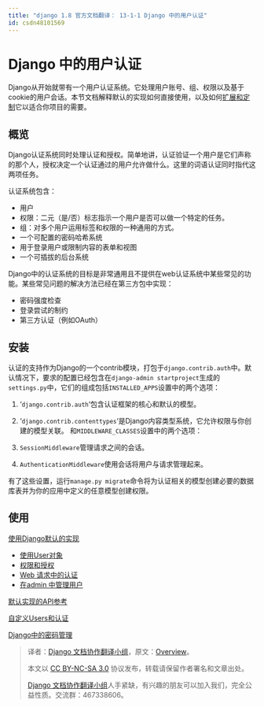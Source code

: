 ```yaml
---
title: "django 1.8 官方文档翻译： 13-1-1 Django 中的用户认证"
id: csdn48101569
---
```


# Django 中的用户认证

Django从开始就带有一个用户认证系统。它处理用户账号、组、权限以及基于cookie的用户会话。本节文档解释默认的实现如何直接使用，以及如何[扩展和定制](http://python.usyiyi.cn/django/topics/auth/customizing.html)它以适合你项目的需要。

## 概览

Django认证系统同时处理认证和授权。简单地讲，认证验证一个用户是它们声称的那个人，授权决定一个认证通过的用户允许做什么。这里的词语认证同时指代这两项任务。

认证系统包含：

*   用户
*   权限：二元（是/否）标志指示一个用户是否可以做一个特定的任务。
*   组：对多个用户运用标签和权限的一种通用的方式。
*   一个可配置的密码哈希系统
*   用于登录用户或限制内容的表单和视图
*   一个可插拔的后台系统

Django中的认证系统的目标是非常通用且不提供在web认证系统中某些常见的功能。某些常见问题的解决方法已经在第三方包中实现：

*   密码强度检查
*   登录尝试的制约
*   第三方认证（例如OAuth）

## 安装

认证的支持作为Django的一个contrib模块，打包于`django.contrib.auth`中。默认情况下，要求的配置已经包含在`django-admin startproject`生成的`settings.py`中，它们的组成包括`INSTALLED_APPS`设置中的两个选项：

1.  ‘`django.contrib.auth`‘包含认证框架的核心和默认的模型。
2.  ‘`django.contrib.contenttypes`‘是Django内容类型系统，它允许权限与你创建的模型关联。
    和`MIDDLEWARE_CLASSES`设置中的两个选项：

3.  `SessionMiddleware`管理请求之间的会话。

4.  `AuthenticationMiddleware`使用会话将用户与请求管理起来。

有了这些设置，运行`manage.py migrate`命令将为认证相关的模型创建必要的数据库表并为你的应用中定义的任意模型创建权限。

## 使用

[使用Django默认的实现](http://python.usyiyi.cn/django/topics/auth/default.html)

*   [使用User对象](http://python.usyiyi.cn/django/topics/auth/default.html#user-objects)
*   [权限和授权](http://python.usyiyi.cn/django/topics/auth/default.html#topic-authorization)
*   [Web 请求中的认证](http://python.usyiyi.cn/django/topics/auth/default.html#auth-web-requests)
*   [在admin 中管理用户](http://python.usyiyi.cn/django/topics/auth/default.html#auth-admin)

[默认实现的API参考](http://python.usyiyi.cn/django/ref/contrib/auth.html)

[自定义Users和认证](http://python.usyiyi.cn/django/topics/auth/customizing.html)

[Django中的密码管理](http://python.usyiyi.cn/django/topics/auth/passwords.html)

> 译者：[Django 文档协作翻译小组](http://python.usyiyi.cn/django/index.html)，原文：[Overview](https://docs.djangoproject.com/en/1.8/topics/auth/)。
> 
> 本文以 [CC BY-NC-SA 3.0](http://creativecommons.org/licenses/by-nc-sa/3.0/cn/) 协议发布，转载请保留作者署名和文章出处。
> 
> [Django 文档协作翻译小组](http://python.usyiyi.cn/django/index.html)人手紧缺，有兴趣的朋友可以加入我们，完全公益性质。交流群：467338606。